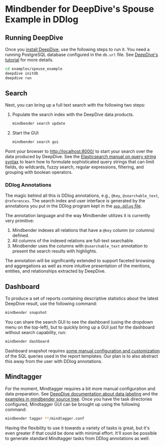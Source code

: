 # Mindbender for DeepDive's Spouse Example in DDlog

## Running DeepDive

Once you [install DeepDive](http://deepdive.stanford.edu/doc/basics/installation.html), use the following steps to run it.
You need a running PostgreSQL database configured in the `db.url` file.
See [DeepDive's tutorial](http://deepdive.stanford.edu/doc/basics/walkthrough/walkthrough.html) for more details.

```bash
cd examples/spouse_example
deepdive initdb
deepdive run
```

## Search

Next, you can bring up a full text search with the following two steps:

1. Populate the search index with the DeepDive data products.

    ```bash
    mindbender search update
    ```

2. Start the GUI

    ```bash
    mindbender search gui
    ```

Point your browser to <http://localhost:8000/> to start your search over the data produced by DeepDive.
See the [Elasticsearch manual on query string syntax](https://www.elastic.co/guide/en/elasticsearch/reference/current/query-dsl-query-string-query.html#query-string-syntax) to learn how to formulate sophisticated query strings that can limit fields, do wildcards, fuzzy search, regular expressions, filtering, and grouping with boolean operators.


### DDlog Annotations

The magic behind all this is DDlog annotations, e.g., `@key`, `@searchable_text`, `@references`.
The search index and user interface is generated by the annotations you put in the DDlog program kept in the [`app.ddlog` file](https://github.com/HazyResearch/mindbender/blob/master/examples/spouse_example/app.ddlog).

The annotation language and the way Mindbender utilizes it is currently very primitive:

1. Mindbender indexes all relations that have a `@key` column (or columns) defined.
2. All columns of the indexed relations are full-text searchable.
3. Mindbender uses the columns with `@searchable_text` annotation to present the search results with highlights.

The annotation will be significantly extended to support faceted browsing and aggregations as well as more intuitive presentation of the mentions, entities, and relationships extracted by DeepDive.



## Dashboard

To produce a set of reports containing descriptive statistics about the latest DeepDive result, use the following command:

```bash
mindbender snapshot
```

You can share the search GUI to see the dashboard (using the dropdown menu on the top-left), but to quickly bring up a GUI just for the dashboard without search capability, run:

```bash
mindbender dashboard
```

Dashboard snapshot requires [some manual configuration and customization](https://github.com/HazyResearch/mindbender/blob/master/dashboard/README.md#readme) of the SQL queries used in the report templates.
Our plan is to also abstract this away from the user with DDlog annotations.


## Mindtagger

For the moment, Mindtagger requires a bit more manual configuration and data preparation.
See [DeepDive documentation about data labeling](http://deepdive.stanford.edu/doc/basics/labeling.html) and the [examples in mindbender source tree](https://github.com/HazyResearch/mindbender/tree/master/examples/labeling).
Once you have the task directories configured, Mindtagger GUI can be brought up using the following command:

```bash
mindbender tagger **/mindtagger.conf
```

Having the flexibility to use it towards a variety of tasks is great, but it's even greater if that could be done with minimal effort.
It'll soon be possible to generate standard Mindtagger tasks from DDlog annotations as well.
